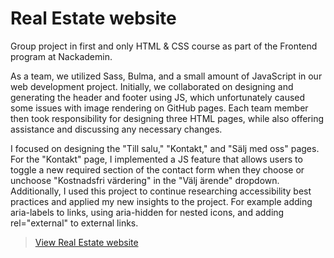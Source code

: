 # Real Estate website

Group project in first and only HTML & CSS course as part of the Frontend program at Nackademin.

As a team, we utilized Sass, Bulma, and a small amount of JavaScript in our web development project. Initially, we collaborated on designing and generating the header and footer using JS, which unfortunately caused some issues with image rendering on GitHub pages. Each team member then took responsibility for designing three HTML pages, while also offering assistance and discussing any necessary changes.

I focused on designing the "Till salu," "Kontakt," and "Sälj med oss" pages. For the "Kontakt" page, I implemented a JS feature that allows users to toggle a new required section of the contact form when they choose or unchoose "Kostnadsfri värdering" in the "Välj ärende" dropdown. Additionally, I used this project to continue researching accessibility best practices and applied my new insights to the project. For example adding aria-labels to links, using aria-hidden for nested icons, and adding rel="external" to external links.

> [View Real Estate website](https://stormstina.github.io/Real-Estate-website/)
